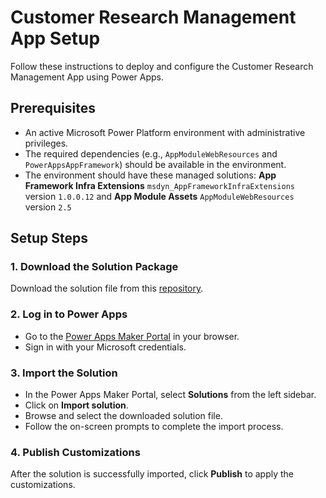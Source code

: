 # Customer Research Management App Setup

Follow these instructions to deploy and configure the Customer Research Management App using Power Apps.

## Prerequisites
- An active Microsoft Power Platform environment with administrative privileges.
- The required dependencies (e.g., `AppModuleWebResources` and `PowerAppsAppFramework`) should be available in the environment.
- The environment should have these managed solutions: **App Framework Infra Extensions** `msdyn_AppFrameworkInfraExtensions` version `1.0.0.12` and **App Module Assets** `AppModuleWebResources` version `2.5`

## Setup Steps

### 1. Download the Solution Package
Download the solution file from this [repository](https://github.com/calebnwokocha/customer-research-management-app/tree/main/solution).

### 2. Log in to Power Apps
- Go to the [Power Apps Maker Portal](https://make.powerapps.com/) in your browser.
- Sign in with your Microsoft credentials.

### 3. Import the Solution
- In the Power Apps Maker Portal, select **Solutions** from the left sidebar.
- Click on **Import solution**.
- Browse and select the downloaded solution file.
- Follow the on-screen prompts to complete the import process.

### 4. Publish Customizations
After the solution is successfully imported, click **Publish** to apply the customizations.
